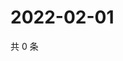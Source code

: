 # 2022-02-01

共 0 条

<!-- BEGIN WEIBO -->
<!-- 最后更新时间 Tue Feb 01 2022 17:14:44 GMT+0800 (China Standard Time) -->

<!-- END WEIBO -->
